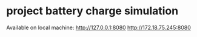 # project battery charge simulation

Available on local machine:
  http://127.0.0.1:8080
  http://172.18.75.245:8080
